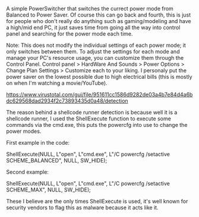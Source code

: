 A simple PowerSwitcher that switches the currect power mode from Balanced to Power Saver. Of course this can go back and fourth, this is just for people who don't really do anything such as gaming/modeling and have a high/mid end PC, it just saves time from going all the way into control panel and searching for the power mode each time. 

Note: This does not modify the individual settings of each power mode; it only switches between them. To adjust the settings for each mode and manage your PC's resource usage, you can customize them through the Control Panel. Control panel > HardWare And Sounds > Power Options > Change Plan Settings > Customize each to your liking. I personaly put the power saver on the lowest possible due to high electrical bills (this is mostly on when I'm watching a movie/YouTube). 



https://www.virustotal.com/gui/file/951611cc1586d9282de03a4b7e84d4a6bdc629568dad2934f2c73893435d0a48/detection 

The reason behind a shellcode runner detection is because well it is a shellcode runner, I used the ShellExecute function to execute some commands via the cmd.exe, this puts the powercfg into use to change the power modes. 

First example in the code:

ShellExecute(NULL, L"open", L"cmd.exe", L"/C powercfg /setactive SCHEME_BALANCED", NULL, SW_HIDE);       

Second example:

ShellExecute(NULL, L"open", L"cmd.exe", L"/C powercfg /setactive SCHEME_MAX", NULL, SW_HIDE);

These I believe are the only times ShellExecute is used, it's well known for security vendors to flag this as malware because it acts like it. 
